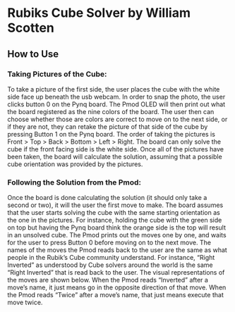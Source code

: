 # Rubiks Cube Solver by William Scotten 


## How to Use
 
### Taking Pictures of the Cube:
 
To take a picture of the first side, the user places the cube with the white side face up beneath the usb webcam.  In order to snap the photo, the user clicks button 0 on the Pynq board.  The Pmod OLED will then print out what the board registered as the nine colors of the board.  The user then can choose whether those are colors are correct to move on to the next side, or if they are not, they can retake the picture of that side of the cube by pressing Button 1 on the Pynq board.  The order of taking the pictures is Front > Top > Back > Bottom > Left > Right.  The board can only solve the cube if the front facing side is the white side.  Once all of the pictures have been taken, the board will calculate the solution, assuming that a possible cube orientation was provided by the pictures. 
 
### Following the Solution from the Pmod:
 
Once the board is done calculating the solution (it should only take a second or two), it will the user the first move to make.  The board assumes that the user starts solving the cube with the same starting orientation as the one in the pictures.  For instance, holding the cube with the green side on top but having the Pynq board think  the orange side is the top will result in an unsolved cube.  The Pmod prints out the moves one by one, and waits for the user to press Button 0 before moving on to the next move.  The names of the moves the Pmod reads back to the user are the same as what people in the Rubik’s Cube community understand.  For instance, “Right Inverted” as understood by Cube solvers around the world is the same “Right Inverted” that is read back to the user.  The visual representations of the moves are shown below.  When the Pmod reads “Inverted” after a move’s name, it just means go in the opposite direction of that move.  When the Pmod reads “Twice” after a move’s name, that just means execute that move twice. 
